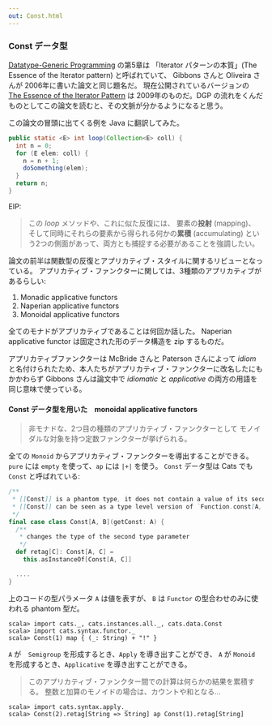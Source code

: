 ```yaml
---
out: Const.html
---
```


  [Gibbons2006]: http://www.cs.ox.ac.uk/jeremy.gibbons/publications/dgp.pdf
  [iterator2009]: http://www.comlab.ox.ac.uk/jeremy.gibbons/publications/iterator.pdf

### Const データ型

[Datatype-Generic Programming][Gibbons2006] の第5章は
「Iterator パターンの本質」(The Essence of the Iterator pattern) と呼ばれていて、
Gibbons さんと Oliveira さんが 2006年に書いた論文と同じ題名だ。
現在公開されているバージョンの [The Essence of the Iterator Pattern][iterator2009]
は 2009年のものだ。DGP の流れをくんだものとしてこの論文を読むと、その文脈が分かるようになると思う。

この論文の冒頭に出てくる例を Java に翻訳してみた。

```java
public static <E> int loop(Collection<E> coll) {
  int n = 0;
  for (E elem: coll) {
    n = n + 1;
    doSomething(elem);
  }
  return n;
}
```

EIP:

> この *loop* メソッドや、これに似た反復には、
> 要素の**投射** (mapping)、
> そして同時にそれらの要素から得られる何かの**累積** (accumulating)
> という2つの側面があって、両方とも捕捉する必要があることを強調したい。

論文の前半は関数型の反復とアプリカティブ・スタイルに関するリビューとなっている。
アプリカティブ・ファンクターに関しては、3種類のアプリカティブがあるらしい:

1. Monadic applicative functors
2. Naperian applicative functors
3. Monoidal applicative functors

全てのモナドがアプリカティブであることは何回か話した。
Naperian applicative functor は固定された形のデータ構造を zip するものだ。

アプリカティブファンクターは McBride さんと Paterson さんによって
*idiom* と名付けられたため、本人たちがアプリカティブ・ファンクターに改名したにもかかわらず
Gibbons さんは論文中で *idiomatic* と *applicative* の両方の用語を同じ意味で使っている。

#### Const データ型を用いた　monoidal applicative functors

> 非モナドな、2つ目の種類のアプリカティブ・ファンクターとして
> モノイダルな対象を持つ定数ファンクターが挙げられる。

全ての `Monoid` からアプリカティブ・ファンクターを導出することができる。
`pure` には `empty` を使って、`ap` には `|+|` を使う。
`Const` データ型は Cats でも `Const` と呼ばれている:

```scala
/**
 * [[Const]] is a phantom type, it does not contain a value of its second type parameter `B`
 * [[Const]] can be seen as a type level version of `Function.const[A, B]: A => B => A`
 */
final case class Const[A, B](getConst: A) {
  /**
   * changes the type of the second type parameter
   */
  def retag[C]: Const[A, C] =
    this.asInstanceOf[Const[A, C]]

  ....
}
```

上のコードの型パラメータ `A` は値を表すが、
`B` は `Functor` の型合わせのみに使われる phantom 型だ。

```console:new
scala> import cats._, cats.instances.all._, cats.data.Const
scala> import cats.syntax.functor._
scala> Const(1) map { (_: String) + "!" }
```

`A` が　`Semigroup` を形成するとき、`Apply` を導き出すことができ、
`A` が `Monoid` を形成するとき、`Applicative` を導き出すことができる。

> このアプリカティブ・ファンクター間での計算は何らかの結果を累積する。
> 整数と加算のモノイドの場合は、カウントや和となる...

```console
scala> import cats.syntax.apply._
scala> Const(2).retag[String => String] ap Const(1).retag[String]
```
